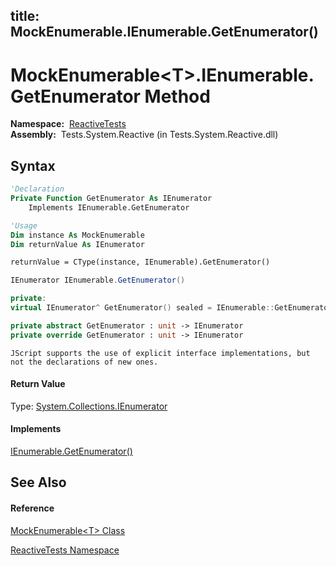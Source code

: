 title: MockEnumerable<T>.IEnumerable.GetEnumerator()
---
# MockEnumerable\<T\>.IEnumerable.GetEnumerator Method

**Namespace:**  [ReactiveTests](ReactiveTests\ReactiveTests.md)  
**Assembly:**  Tests.System.Reactive (in Tests.System.Reactive.dll)

## Syntax

```vb
'Declaration
Private Function GetEnumerator As IEnumerator
    Implements IEnumerable.GetEnumerator
```

```vb
'Usage
Dim instance As MockEnumerable
Dim returnValue As IEnumerator

returnValue = CType(instance, IEnumerable).GetEnumerator()
```

```csharp
IEnumerator IEnumerable.GetEnumerator()
```

```c++
private:
virtual IEnumerator^ GetEnumerator() sealed = IEnumerable::GetEnumerator
```

```fsharp
private abstract GetEnumerator : unit -> IEnumerator 
private override GetEnumerator : unit -> IEnumerator 
```

```jscript
JScript supports the use of explicit interface implementations, but not the declarations of new ones.
```

#### Return Value

Type: [System.Collections.IEnumerator](https://msdn.microsoft.com/en-us/library/1t2267t6)

#### Implements

[IEnumerable.GetEnumerator()](https://msdn.microsoft.com/en-us/library/5zae5365)

## See Also

#### Reference

[MockEnumerable\<T\> Class](MockEnumerable\MockEnumerable(T).md)

[ReactiveTests Namespace](ReactiveTests\ReactiveTests.md)






